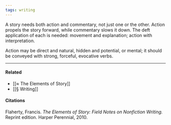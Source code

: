 ```yaml
---
tags: writing
---
```


A story needs both action and commentary, not just one or the other. Action propels the story forward, while commentary slows it down. The deft application of each is needed: movement and explanation; action with interpretation.

Action may be direct and natural, hidden and potential, or mental; it should be conveyed with strong, forceful, evocative verbs.

---

#### Related

-   [[≈ The Elements of Story]]
-   [[§ Writing]]

#### Citations

Flaherty, Francis. _The Elements of Story: Field Notes on Nonfiction Writing._ Reprint edition. Harper Perennial, 2010.